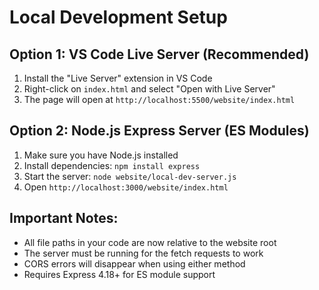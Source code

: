 # Local Development Setup

## Option 1: VS Code Live Server (Recommended)

1. Install the "Live Server" extension in VS Code
2. Right-click on `index.html` and select "Open with Live Server"
3. The page will open at `http://localhost:5500/website/index.html`

## Option 2: Node.js Express Server (ES Modules)

1. Make sure you have Node.js installed
2. Install dependencies: `npm install express`
3. Start the server: `node website/local-dev-server.js`
4. Open `http://localhost:3000/website/index.html`

## Important Notes:

- All file paths in your code are now relative to the website root
- The server must be running for the fetch requests to work
- CORS errors will disappear when using either method
- Requires Express 4.18+ for ES module support
